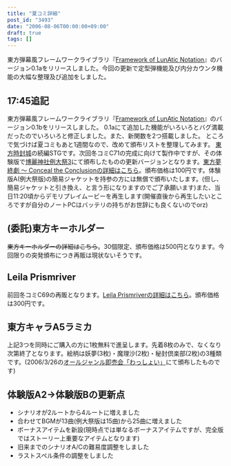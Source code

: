 ```yaml
---
title: "夏コミ詳細"
post_id: "3493"
date: "2006-08-06T00:00:00+09:00"
draft: true
tags: []
---
```



東方弾幕風フレームワークライブラリ『[Framework of LunAtic Notation](https://danmaq.com/tag/flan)』のバージョン0.1aをリリースしました。今回の更新で定型弾機能及び内分カウンタ機能の大幅な整理及び追加をしました。
## 17:45追記
東方弾幕風フレームワークライブラリ『[Framework of LunAtic Notation](https://danmaq.com/tag/flan)』のバージョン0.1bをリリースしました。 0.1aにて追加した機能がいろいろとバグ満載だったのでいろいろと修正しました。また、新関数を2つ搭載しました。 ところで気づけば夏コミもあと1週間なので、改めて頒布リストを整理してみます。 [東方時封城](https://danmaq.com/!/thA/)の続編STGです。次回冬コミC71の完成に向けて製作中ですが、その体験版で[博麗神社例大祭3](http://www.reitaisai.com/)にて頒布したものの更新バージョンとなります。[東方夢終劇 ～ Conceal the Conclusionの詳細はこちら](https://danmaq.com/!/thC/)。頒布価格は100円です。体験版A(例大祭版)の簡易ジャケットを持参の方には無償で頒布いたします。(但し、簡易ジャケットと引き換え、と言う形になりますのでご了承願います)また、当日11:20頃からデモリプレイムービーを再生します(開催直後から再生したいところですが自分のノートPCはバッテリの持ちがお世辞にも良くないのでorz)
## (委託)東方キーホルダー
~~東方キーホルダーの詳細はこちら~~。30個限定、頒布価格は500円となります。今回限りの突発頒布につき再販は現状ないそうです。
## Leila Prismriver
前回冬コミC69の再販となります。[Leila Prismriverの詳細はこちら](https://danmaq.com/!/leila/)。頒布価格は300円です。
## 東方キャラA5ラミカ
上記3つを同時にご購入の方に1枚無料で進呈します。先着8枚のみで、なくなり次第終了となります。絵柄は妖夢(3枚)・魔理沙(2枚)・秘封倶楽部(2枚)の3種類です。(2006/3/26の[オールジャンル即売会「わっしょい」](http://www.h4.dion.ne.jp/%7Ewashoi/)にて頒布したものです)
## 体験版A2→体験版Bの更新点


  * シナリオが2ルートから4ルートに増えました
  * 合わせてBGMが13曲(例大祭版は15曲)から25曲に増えました
  * ボーナスアイテムを新設(現時点では単なるボーナスアイテムですが、完全版ではストーリー上重要なアイテムとなります)
  * 旧来までのシナリオA/Cの難易度調整をしました
  * ラストスペル条件の調整をしました
